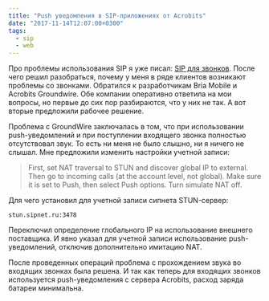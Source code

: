 ```yaml
---
title: "Push уведомления в SIP-приложениях от Acrobits"
date: "2017-11-14T12:07:00+0300"
tags:
  - sip
  - web
---
```

Про проблемы использования SIP я уже писал: [SIP для звонков](https://www.juev.org/2017/11/06/sip-programs/ "SIP для звонков"). После чего решил разобраться, почему у меня в ряде клиентов возникают проблемы со звонками. Обратился к разработчикам Bria Mobile и Acrobits Groundwire. Обе компании оперативно ответила на мои вопросы, но первые до сих пор разбираются, что у них не так. А вот вторые предложили рабочее решение.

Проблема с GroundWire заключалась в том, что при использовании push-уведомлений и при поступлении входящего звонка полностью отсутствовал звук. То есть ни меня не было слышно, ни я ничего не слышал. Мне предложили изменить настройки учетной записи:

> First, set NAT traversal to STUN and discover global IP to external.  Then go to incoming calls (at the account level, not global).  Make sure it is set to Push, then select Push options.  Turn simulate NAT off.

Для чего установил для учетной записи сипнета STUN-сервер:

	stun.sipnet.ru:3478

Переключил определение глобального IP на использование внешнего поставщика. И явно указал для учетной записи использование push-уведомлений, отключив дополнительно имитацию NAT.

После проведенных операций проблема с прохождением звука во входящих звонках была решена. И так как теперь для входящих звонков используется push-уведомления с сервера Acrobits, расход заряда батареи минимальна.